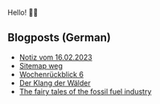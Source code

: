 Hello! 👋🏻

## Blogposts (German)
<!-- BLOG-POST-LIST:START -->
- [Notiz vom 16.02.2023](https://maurice-renck.de/de/notes/2023/1676545681)
- [Sitemap weg](https://maurice-renck.de/de/notes/2023/sitemap-weg)
- [Wochenrückblick 6](https://maurice-renck.de/de/blog/2023/kw-6)
- [Der Klang der Wälder](https://maurice-renck.de/de/leseliste/der-klang-der-waelder)
- [The fairy tales of the fossil fuel industry](https://maurice-renck.de/de/notes/2023/the-fairy-tales-of-the-fossil-fuel-industry)
<!-- BLOG-POST-LIST:END -->

<!--
**mauricerenck/mauricerenck** is a ✨ _special_ ✨ repository because its `README.md` (this file) appears on your GitHub profile.

Here are some ideas to get you started:

- 🔭 I’m currently working on ...
- 🌱 I’m currently learning ...
- 👯 I’m looking to collaborate on ...
- 🤔 I’m looking for help with ...
- 💬 Ask me about ...
- 📫 How to reach me: ...
- 😄 Pronouns: ...
- ⚡ Fun fact: ...
-->
